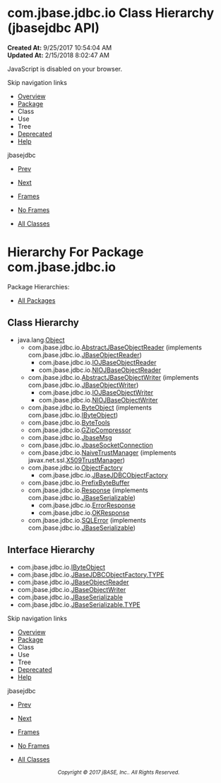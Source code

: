 # com.jbase.jdbc.io Class Hierarchy (jbasejdbc   API)

**Created At:** 9/25/2017 10:54:04 AM  
**Updated At:** 2/15/2018 8:02:47 AM  

<script type="text/javascript"><!--
    try {
        if (location.href.indexOf('is-external=true') == -1) {
            parent.document.title="com.jbase.jdbc.io Class Hierarchy (jbasejdbc   API)";
        }
    }
    catch(err) {
    }
//--></script><noscript><div>JavaScript is disabled on your browser.</div></noscript><!-- ========= START OF TOP NAVBAR ======= -->
<!--   -->
Skip navigation links
<!--   -->
- [Overview](../../../../overview-summary.html)
- [Package](/39232-io/com_jbase_jdbc_io_package-summary)
- Class
- Use
- Tree
- [Deprecated](../../../../deprecated-list.html)
- [Help](../../../../help-doc.html)


jbasejdbc <br>

- [Prev](/39230-driver/com_jbase_jdbc_driver_package-tree)
- [Next](/39233-charset/com_jbase_jdbc_io_charset_package-tree)


- [Frames](../../../../index.html?com/jbase/jdbc/io//39232-io/com_jbase_jdbc_io_package-tree)
- [No Frames](/39232-io/com_jbase_jdbc_io_package-tree)


- [All Classes](../../../../allclasses-noframe.html)


<script type="text/javascript"><!--
  allClassesLink = document.getElementById("allclasses_navbar_top");
  if(window==top) {
    allClassesLink.style.display = "block";
  }
  else {
    allClassesLink.style.display = "none";
  }
  //--></script>
<!--   -->
<!-- ========= END OF TOP NAVBAR ========= -->
# Hierarchy For Package com.jbase.jdbc.io
Package Hierarchies:
- [All Packages](../../../../overview-tree.html)

## Class Hierarchy

- java.lang.[Object](http://java.sun.com/j2se/1.5.0/docs/api/java/lang/Object.html?is-external=true "class or interface in java.lang")
    - com.jbase.jdbc.io.[AbstractJBaseObjectReader](/39232-io/com_jbase_jdbc_io_AbstractJBaseObjectReader "class in com.jbase.jdbc.io") (implements com.jbase.jdbc.io.[JBaseObjectReader](/39232-io/com_jbase_jdbc_io_jbaseobjectreader "interface in com.jbase.jdbc.io"))
        - com.jbase.jdbc.io.[IOJBaseObjectReader](/39232-io/com_jbase_jdbc_io_IOJBaseObjectReader "class in com.jbase.jdbc.io")
        - com.jbase.jdbc.io.[NIOJBaseObjectReader](/39232-io/com_jbase_jdbc_io_niojbaseobjectreader "class in com.jbase.jdbc.io")
    - com.jbase.jdbc.io.[AbstractJBaseObjectWriter](/39232-io/com_jbase_jdbc_io_AbstractJBaseObjectWriter "class in com.jbase.jdbc.io") (implements com.jbase.jdbc.io.[JBaseObjectWriter](/39232-io/com_jbase_jdbc_io_jbaseobjectwriter "interface in com.jbase.jdbc.io"))
        - com.jbase.jdbc.io.[IOJBaseObjectWriter](/39232-io/com_jbase_jdbc_io_IOJBaseObjectWriter "class in com.jbase.jdbc.io")
        - com.jbase.jdbc.io.[NIOJBaseObjectWriter](/39232-io/com_jbase_jdbc_io_niojbaseobjectwriter "class in com.jbase.jdbc.io")
    - com.jbase.jdbc.io.[ByteObject](/39232-io/com_jbase_jdbc_io_ByteObject "class in com.jbase.jdbc.io") (implements com.jbase.jdbc.io.[IByteObject](/39232-io/com_jbase_jdbc_io_IByteObject "interface in com.jbase.jdbc.io"))
    - com.jbase.jdbc.io.[ByteTools](/39232-io/com_jbase_jdbc_io_bytetools "class in com.jbase.jdbc.io")
    - com.jbase.jdbc.io.[GZipCompressor](/39232-io/com_jbase_jdbc_io_GZipCompressor "class in com.jbase.jdbc.io")
    - com.jbase.jdbc.io.[JbaseMsg](/39232-io/com_jbase_jdbc_io_JbaseMsg "class in com.jbase.jdbc.io")
    - com.jbase.jdbc.io.[JbaseSocketConnection](/39232-io/com_jbase_jdbc_io_jbasesocketconnection "class in com.jbase.jdbc.io")
    - com.jbase.jdbc.io.[NaiveTrustManager](/39232-io/com_jbase_jdbc_io_naivetrustmanager "class in com.jbase.jdbc.io") (implements javax.net.ssl.[X509TrustManager](http://java.sun.com/j2se/1.5.0/docs/api/javax/net/ssl/X509TrustManager.html?is-external=true "class or interface in javax.net.ssl"))
    - com.jbase.jdbc.io.[ObjectFactory](/39232-io/com_jbase_jdbc_io_objectfactory "class in com.jbase.jdbc.io")
        - com.jbase.jdbc.io.[JBaseJDBCObjectFactory](/39232-io/com_jbase_jdbc_io_jbasejdbcobjectfactory "class in com.jbase.jdbc.io")
    - com.jbase.jdbc.io.[PrefixByteBuffer](/39232-io/com_jbase_jdbc_io_prefixbytebuffer "class in com.jbase.jdbc.io")
    - com.jbase.jdbc.io.[Response](/39232-io/com_jbase_jdbc_io_response "class in com.jbase.jdbc.io") (implements com.jbase.jdbc.io.[JBaseSerializable](/39232-io/com_jbase_jdbc_io_jbaseserializable "interface in com.jbase.jdbc.io"))
        - com.jbase.jdbc.io.[ErrorResponse](/39232-io/com_jbase_jdbc_io_ErrorResponse "class in com.jbase.jdbc.io")
        - com.jbase.jdbc.io.[OKResponse](/39232-io/com_jbase_jdbc_io_OKResponse "class in com.jbase.jdbc.io")
    - com.jbase.jdbc.io.[SQLError](/39232-io/com_jbase_jdbc_io_sqlerror "class in com.jbase.jdbc.io") (implements com.jbase.jdbc.io.[JBaseSerializable](/39232-io/com_jbase_jdbc_io_jbaseserializable "interface in com.jbase.jdbc.io"))


## Interface Hierarchy

- com.jbase.jdbc.io.[IByteObject](/39232-io/com_jbase_jdbc_io_IByteObject "interface in com.jbase.jdbc.io")
- com.jbase.jdbc.io.[JBaseJDBCObjectFactory.TYPE](/39232-io/com_jbase_jdbc_io_JBaseJDBCObjectFactory.TYPE "interface in com.jbase.jdbc.io")
- com.jbase.jdbc.io.[JBaseObjectReader](/39232-io/com_jbase_jdbc_io_jbaseobjectreader "interface in com.jbase.jdbc.io")
- com.jbase.jdbc.io.[JBaseObjectWriter](/39232-io/com_jbase_jdbc_io_jbaseobjectwriter "interface in com.jbase.jdbc.io")
- com.jbase.jdbc.io.[JBaseSerializable](/39232-io/com_jbase_jdbc_io_jbaseserializable "interface in com.jbase.jdbc.io")
- com.jbase.jdbc.io.[JBaseSerializable.TYPE](/39232-io/com_jbase_jdbc_io_JBaseSerializable.TYPE "interface in com.jbase.jdbc.io")
<!-- ======= START OF BOTTOM NAVBAR ====== -->
<!--   -->
Skip navigation links
<!--   -->
- [Overview](../../../../overview-summary.html)
- [Package](/39232-io/com_jbase_jdbc_io_package-summary)
- Class
- Use
- Tree
- [Deprecated](../../../../deprecated-list.html)
- [Help](../../../../help-doc.html)


jbasejdbc <br>

- [Prev](/39230-driver/com_jbase_jdbc_driver_package-tree)
- [Next](/39233-charset/com_jbase_jdbc_io_charset_package-tree)


- [Frames](../../../../index.html?com/jbase/jdbc/io//39232-io/com_jbase_jdbc_io_package-tree)
- [No Frames](/39232-io/com_jbase_jdbc_io_package-tree)


- [All Classes](../../../../allclasses-noframe.html)


<script type="text/javascript"><!--
  allClassesLink = document.getElementById("allclasses_navbar_bottom");
  if(window==top) {
    allClassesLink.style.display = "block";
  }
  else {
    allClassesLink.style.display = "none";
  }
  //--></script>
<!--   -->
<!-- ======== END OF BOTTOM NAVBAR ======= -->
<small>			<center>			<i>Copyright © 2017 jBASE, Inc.. All Rights Reserved.</i>		</center></small>
